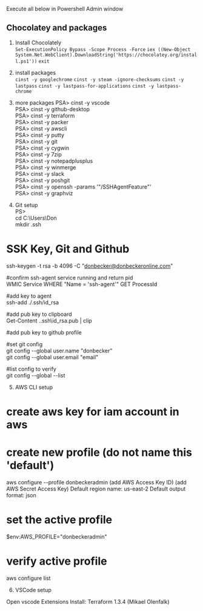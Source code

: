 Execute all below in Powershell Admin window

## Chocolatey and packages

1. Install Chocolately  
`Set-ExecutionPolicy Bypass -Scope Process -Force`
`iex ((New-Object System.Net.WebClient).DownloadString('https://chocolatey.org/install.ps1'))`
`exit`

2. install packages  
`cinst -y googlechrome`
`cinst -y steam -ignore-checksums`
`cinst -y lastpass`
`cinst -y lastpass-for-applications`
`cinst -y lastpass-chrome`

3. more packages
PSA> cinst -y vscode  
PSA> cinst -y github-desktop  
PSA> cinst -y terraform  
PSA> cinst -y packer  
PSA> cinst -y awscli  
PSA> cinst -y putty  
PSA> cinst -y git  
PSA> cinst -y cygwin  
PSA> cinst -y 7zip  
PSA> cinst -y notepadplusplus  
PSA> cinst -y winmerge  
PSA> cinst -y slack  
PSA> cinst -y poshgit  
PSA> cinst -y openssh -params '"/SSHAgentFeature"'  
PSA> cinst -y graphviz  

4. Git setup  
PS>   
cd C:\Users\Don  
mkdir .ssh  

# SSK Key, Git and Github 
ssh-keygen -t rsa -b 4096 -C "donbecker@donbeckeronline.com"  

#confirm ssh-agent service running and return pid  
WMIC Service WHERE "Name = 'ssh-agent'" GET ProcessId  

#add key to agent  
ssh-add ./.ssh/id_rsa  

#add pub key to clipboard  
Get-Content .\.ssh\id_rsa.pub | clip  

#add pub key to github profile  

#set git config   
git config --global user.name "donbecker"  
git config --global user.email "email"  

#list config to verify   
git config --global --list  


5. AWS CLI setup

# create aws key for iam account in aws

# create new profile (do not name this 'default')
aws configure --profile donbeckeradmin
(add AWS Access Key ID)
(add AWS Secret Access Key)
Default region name: us-east-2
Default output format: json

# set the active profile 
$env:AWS_PROFILE="donbeckeradmin"

# verify active profile
aws configure list


6. VSCode setup

Open vscode
Extensions
Install: 
Terraform 1.3.4 (Mikael Olenfalk)
